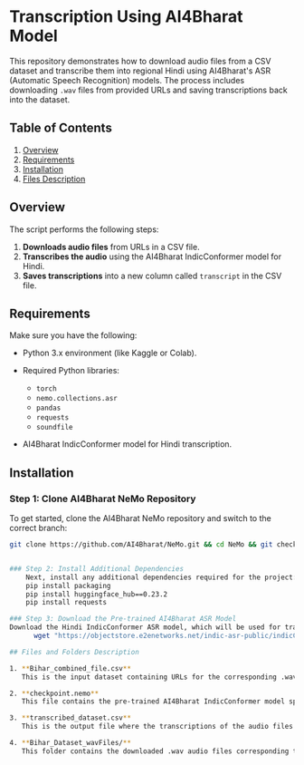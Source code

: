 # Transcription Using AI4Bharat Model

This repository demonstrates how to download audio files from a CSV dataset and transcribe them into regional Hindi using AI4Bharat's ASR (Automatic Speech Recognition) models. The process includes downloading `.wav` files from provided URLs and saving transcriptions back into the dataset.

## Table of Contents

1. [Overview](#overview)
2. [Requirements](#requirements)
3. [Installation](#installation)
4. [Files Description](#files-description)

## Overview

The script performs the following steps:
1. **Downloads audio files** from URLs in a CSV file.
2. **Transcribes the audio** using the AI4Bharat IndicConformer model for Hindi.
3. **Saves transcriptions** into a new column called `transcript` in the CSV file.

## Requirements

Make sure you have the following:

- Python 3.x environment (like Kaggle or Colab).
- Required Python libraries:
  - `torch`
  - `nemo.collections.asr`
  - `pandas`
  - `requests`
  - `soundfile`

- AI4Bharat IndicConformer model for Hindi transcription.

## Installation

### Step 1: Clone AI4Bharat NeMo Repository

To get started, clone the AI4Bharat NeMo repository and switch to the correct branch:

```bash
git clone https://github.com/AI4Bharat/NeMo.git && cd NeMo && git checkout nemo-v2 && bash reinstall.sh


### Step 2: Install Additional Dependencies
    Next, install any additional dependencies required for the project:
    pip install packaging
    pip install huggingface_hub==0.23.2
    pip install requests

### Step 3: Download the Pre-trained AI4Bharat ASR Model
Download the Hindi IndicConformer ASR model, which will be used for transcription:
      wget "https://objectstore.e2enetworks.net/indic-asr-public/indicConformer/ai4b_indicConformer_hi.nemo" -O checkpoint.nemo

## Files and Folders Description

1. **Bihar_combined_file.csv**  
   This is the input dataset containing URLs for the corresponding .wav audio files. Each entry in the CSV provides a link to an audio file that will be processed for transcription.

2. **checkpoint.nemo**  
   This file contains the pre-trained AI4Bharat IndicConformer model specifically designed for Hindi automatic speech recognition. It is essential for transcribing the audio data from the provided .wav files.

3. **transcribed_dataset.csv**  
   This is the output file where the transcriptions of the audio files will be stored. Each transcription corresponds to the audio file listed in the input dataset.

4. **Bihar_Dataset_wavFiles/**  
   This folder contains the downloaded .wav audio files corresponding to the URLs provided in the **Bihar_combined_file.csv**. Each audio file is named in accordance with its respective entry in the CSV file.


